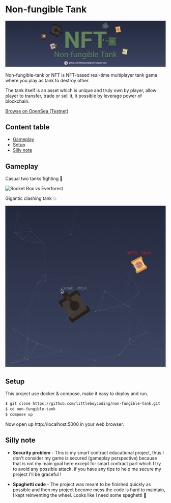 # Non-fungible Tank

![banner](./banner.png)

Non-fungible-tank or NFT is NFT-based real-time multiplayer tank game where you play as tank to destroy other.

The tank itself is an asset which is unique and truly own by player, allow player to transfer, trade or sell it, it possible by leverage power of blockchain.

[Browse on OpenSea (Testnet)](https://testnets.opensea.io/collection/non-fungible-tank)

## Content table

- [Gameplay](#gameplay)
- [Setup](#setup)
- [Silly note](#silly-note)

## Gameplay

Casual two tanks fighting 🚀

![Rocket Box vs Everforest](./everforest_rocketbox.gif)

Gigantic clashing tank 💥

![Rocket Box vs Everforest](./giant_flamethrower.gif)

## Setup

This project use docker & compose, make it easy to deploy and run.

```sh
$ git clone https://github.com/littleboycoding/non-fungible-tank.git
$ cd non-fungible-tank
$ compose up
```

Now open up http://localhost:5000 in your web browser.

## Silly note

- **Security problem** - This is my smart contract educational project, thus I don't consider my game is secured (gameplay perspective) because that is not my main goal here except for smart contract part which I try to avoid any possible attack. if you have any tips to help me secure my project I'll be graceful !

- **Spaghetti code** - The project was meant to be finished quickly as possible and then my project become mess the code is hard to maintain, I kept reinventing the wheel. Looks like I need some spaghetti 🍝
